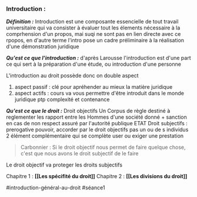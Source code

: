 ### Introduction :
***Définition :***
Introduction est une composante essencielle de tout travail universitaire qui va consister à évaluer tout les élements nécessaire à la comprhension d'un propos, mai suqi ne sont pas en lien directe avec ce rpopos, en d'autre terme l'intro pose un cadre préliminaire à la réalisation d'une démonstration juridique

***Qu'est ce que l'introduction :*** d'après Larousse l'introduction est d'une part ce qui sert à la préparation d'une étude, ou introduction d'une personne

L'introduction au droit possède donc on double aspect 
1. aspect passif : clé pour apréhender au mieux la matière juridique
2. aspect actifs : cours va vous permettre d'être introduit dans le monde juridique ptp complexité et contenance

***Qu'est ce que le droit :***
Droit objectifs Un Corpus de règle destiné à reglementer les rapport entre les Hommes d'une société donné + sanction en cas de non respect assuré par l'autorité publique ETAT
Droit subjectifs : prerogative pouvoir, accorder par le droit objectifs pas un ou de s individus 
2 élément complémentaire qui se complète user ou exiger une prestation 

> Carbonnier : Si le droit objectif nous permet de faire quelque chose, c'est que nous avons le droit subjectif de le faire

Le droit objectif va proteger les droits subjectifs

Chapitre 1 : **[[Les spécifité du droit]]**
Chapitre 2 : **[[Les divisions du droit]]**

#introduction-général-au-droit #séance1 
